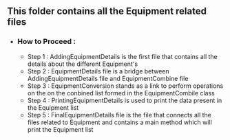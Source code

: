 <h2>This folder contains all the Equipment related files</h2>

<ul>
  <li><h3>How to Proceed : </h3>
    <ul>
      <li>Step 1 : AddingEquipmentDetails is the first file that contains all the details about the different Equipment's</li>
      <li>Step 2 : EquipmentDetails file is a bridge between AddingEquipmentDetails file and EquipmentCombine file</li>
      <li>Step 3 : EquipmentConversion stands as a link to perform operations on the on the conbined list formed in the EquipmentCombile class</li>
      <li>Step 4 : PrintingEquipmentDetails is used to print the data present in the Equipment list</li>
      <li>Step 5 : FinalEquipmentDetails file is the file that connects all the files related to Equipment and contains a main method which will print the Equipment list</li>
    </ul>
  </li>
</ul>
